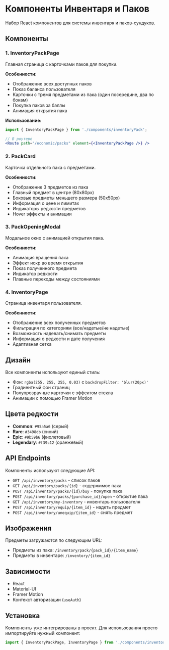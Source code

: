 # Компоненты Инвентаря и Паков

Набор React компонентов для системы инвентаря и паков-сундуков.

## Компоненты

### 1. InventoryPackPage
Главная страница с карточками паков для покупки.

**Особенности:**
- Отображение всех доступных паков
- Показ баланса пользователя
- Карточки с тремя предметами из пака (один посередине, два по бокам)
- Покупка паков за баллы
- Анимация открытия пака

**Использование:**
```jsx
import { InventoryPackPage } from './components/inventoryPack';

// В роутере
<Route path="/economic/packs" element={<InventoryPackPage />} />
```

### 2. PackCard
Карточка отдельного пака с предметами.

**Особенности:**
- Отображение 3 предметов из пака
- Главный предмет в центре (80x80px)
- Боковые предметы меньшего размера (50x50px)
- Информация о цене и лимитах
- Индикаторы редкости предметов
- Hover эффекты и анимации

### 3. PackOpeningModal
Модальное окно с анимацией открытия пака.

**Особенности:**
- Анимация вращения пака
- Эффект искр во время открытия
- Показ полученного предмета
- Индикатор редкости
- Плавные переходы между состояниями

### 4. InventoryPage
Страница инвентаря пользователя.

**Особенности:**
- Отображение всех полученных предметов
- Фильтрация по категориям (все/надетые/не надетые)
- Возможность надевать/снимать предметы
- Информация о редкости и дате получения
- Адаптивная сетка

## Дизайн

Все компоненты используют единый стиль:
- Фон: `rgba(255, 255, 255, 0.03)` с `backdropFilter: 'blur(20px)'`
- Градиентный фон страниц
- Полупрозрачные карточки с эффектом стекла
- Анимации с помощью Framer Motion

## Цвета редкости

- **Common**: `#95a5a6` (серый)
- **Rare**: `#3498db` (синий)
- **Epic**: `#9b59b6` (фиолетовый)
- **Legendary**: `#f39c12` (оранжевый)

## API Endpoints

Компоненты используют следующие API:
- `GET /api/inventory/packs` - список паков
- `GET /api/inventory/packs/{id}` - содержимое пака
- `POST /api/inventory/packs/{id}/buy` - покупка пака
- `POST /api/inventory/packs/{purchase_id}/open` - открытие пака
- `GET /api/inventory/my-inventory` - инвентарь пользователя
- `POST /api/inventory/equip/{item_id}` - надеть предмет
- `POST /api/inventory/unequip/{item_id}` - снять предмет

## Изображения

Предметы загружаются по следующим URL:
- Предметы из пака: `/inventory/pack/{pack_id}/{item_name}`
- Предметы в инвентаре: `/inventory/{item_id}`

## Зависимости

- React
- Material-UI
- Framer Motion
- Контекст авторизации (`useAuth`)

## Установка

Компоненты уже интегрированы в проект. Для использования просто импортируйте нужный компонент:

```jsx
import { InventoryPackPage, InventoryPage } from './components/inventoryPack';
``` 